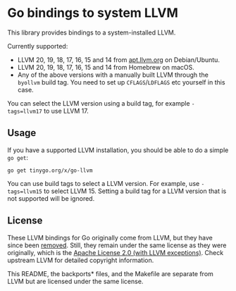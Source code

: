 # Go bindings to system LLVM

This library provides bindings to a system-installed LLVM.

Currently supported:

  * LLVM 20, 19, 18, 17, 16, 15 and 14 from [apt.llvm.org](http://apt.llvm.org/) on Debian/Ubuntu.
  * LLVM 20, 19, 18, 17, 16, 15 and 14 from Homebrew on macOS.
  * Any of the above versions with a manually built LLVM through the `byollvm` build tag. You need to set up `CFLAGS`/`LDFLAGS` etc yourself in this case.

You can select the LLVM version using a build tag, for example `-tags=llvm17`
to use LLVM 17.

## Usage

If you have a supported LLVM installation, you should be able to do a simple `go get`:

    go get tinygo.org/x/go-llvm

You can use build tags to select a LLVM version. For example, use `-tags=llvm15` to select LLVM 15. Setting a build tag for a LLVM version that is not supported will be ignored.

## License

These LLVM bindings for Go originally come from LLVM, but they have since been [removed](https://discourse.llvm.org/t/rfc-remove-the-go-bindings/65725). Still, they remain under the same license as they were originally, which is the [Apache License 2.0 (with LLVM exceptions)](http://releases.llvm.org/9.0.0/LICENSE.TXT). Check upstream LLVM for detailed copyright information.

This README, the backports\* files, and the Makefile are separate from LLVM but are licensed under the same license.
